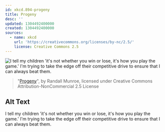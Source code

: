```yaml
---
id: xkcd.894-progeny
title: Progeny
desc: ''
updated: 1304492400000
created: 1304492400000
sources:
  - name: xkcd
    url: 'https://creativecommons.org/licenses/by-nc/2.5/'
    license: Creative Commons 2.5
---
```

![I tell my children 'it's not whether you win or lose, it's how you play the game.' I'm trying to take the edge off their competitive drive to ensure that I can always beat them.](https://imgs.xkcd.com/comics/progeny.png)
> "[Progeny](https://xkcd.com/894/)", by Randall Munroe, licensed under Creative Commons Attribution-NonCommercial 2.5 License

## Alt Text
I tell my children 'it's not whether you win or lose, it's how you play the game.' I'm trying to take the edge off their competitive drive to ensure that I can always beat them.
